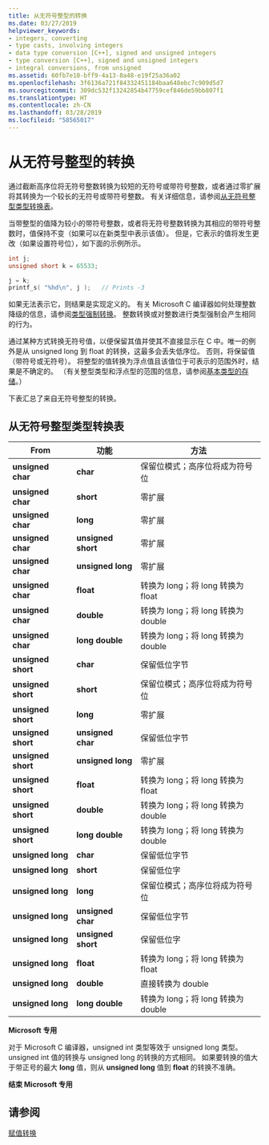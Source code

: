 ```yaml
---
title: 从无符号整型的转换
ms.date: 03/27/2019
helpviewer_keywords:
- integers, converting
- type casts, involving integers
- data type conversion [C++], signed and unsigned integers
- type conversion [C++], signed and unsigned integers
- integral conversions, from unsigned
ms.assetid: 60fb7e10-bff9-4a13-8a48-e19f25a36a02
ms.openlocfilehash: 3f6136a721f84332451184baa648ebc7c909d5d7
ms.sourcegitcommit: 309dc532f13242854b47759cef846de59bb807f1
ms.translationtype: HT
ms.contentlocale: zh-CN
ms.lasthandoff: 03/28/2019
ms.locfileid: "58565017"
---
```

# <a name="conversions-from-unsigned-integral-types"></a>从无符号整型的转换

通过截断高序位将无符号整数转换为较短的无符号或带符号整数，或者通过零扩展将其转换为一个较长的无符号或带符号整数。 有关详细信息，请参阅[从无符号整型类型转换表](#conversions-from-unsigned-integral-types-table)。

当带整型的值降为较小的带符号整数，或者将无符号整数转换为其相应的带符号整数时，值保持不变（如果可以在新类型中表示该值）。 但是，它表示的值将发生更改（如果设置符号位），如下面的示例所示。

```C
int j;
unsigned short k = 65533;

j = k;
printf_s( "%hd\n", j );   // Prints -3
```

如果无法表示它，则结果是实现定义的。 有关 Microsoft C 编译器如何处理整数降级的信息，请参阅[类型强制转换](../c-language/type-cast-conversions.md)。 整数转换或对整数进行类型强制会产生相同的行为。

通过某种方式转换无符号值，以便保留其值并使其不直接显示在 C 中。唯一的例外是从 unsigned long 到 float 的转换，这最多会丢失低序位。 否则，将保留值（带符号或无符号）。 将整型的值转换为浮点值且该值位于可表示的范围外时，结果是不确定的。 （有关整型类型和浮点型的范围的信息，请参阅[基本类型的存储](../c-language/storage-of-basic-types.md)。）

下表汇总了来自无符号整型的转换。

## <a name="conversions-from-unsigned-integral-types-table"></a>从无符号整型类型转换表

|From|功能|方法|
|----------|--------|------------|
|**unsigned char**|**char**|保留位模式；高序位将成为符号位|
|**unsigned char**|**short**|零扩展|
|**unsigned char**|**long**|零扩展|
|**unsigned char**|**unsigned short**|零扩展|
|**unsigned char**|**unsigned long**|零扩展|
|**unsigned char**|**float**|转换为 long；将 long 转换为 float|
|**unsigned char**|**double**|转换为 long；将 long 转换为 double|
|**unsigned char**|**long double**|转换为 long；将 long 转换为 double|
|**unsigned short**|**char**|保留低位字节|
|**unsigned short**|**short**|保留位模式；高序位将成为符号位|
|**unsigned short**|**long**|零扩展|
|**unsigned short**|**unsigned char**|保留低位字节|
|**unsigned short**|**unsigned long**|零扩展|
|**unsigned short**|**float**|转换为 long；将 long 转换为 float|
|**unsigned short**|**double**|转换为 long；将 long 转换为 double|
|**unsigned short**|**long double**|转换为 long；将 long 转换为 double|
|**unsigned long**|**char**|保留低位字节|
|**unsigned long**|**short**|保留低位字|
|**unsigned long**|**long**|保留位模式；高序位将成为符号位|
|**unsigned long**|**unsigned char**|保留低位字节|
|**unsigned long**|**unsigned short**|保留低位字|
|**unsigned long**|**float**|转换为 long；将 long 转换为 float|
|**unsigned long**|**double**|直接转换为 double|
|**unsigned long**|**long double**|转换为 long；将 long 转换为 double|

**Microsoft 专用**

对于 Microsoft C 编译器，unsigned int 类型等效于 unsigned long 类型。 unsigned int 值的转换与 unsigned long 的转换的方式相同。 如果要转换的值大于带正号的最大 **long** 值，则从 **unsigned long** 值到 **float** 的转换不准确。

**结束 Microsoft 专用**

## <a name="see-also"></a>请参阅

[赋值转换](../c-language/assignment-conversions.md)
